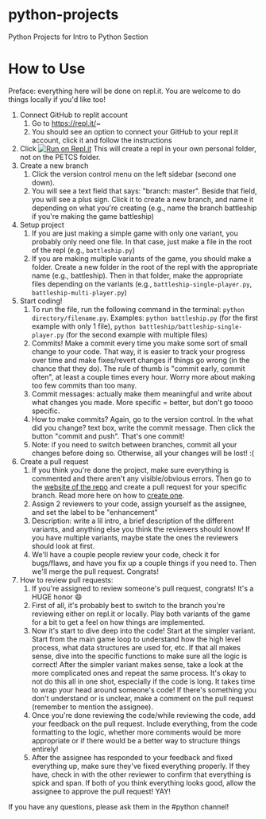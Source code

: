 # python-projects
Python Projects for Intro to Python Section

# How to Use
Preface: everything here will be done on repl.it. You are welcome to do things locally if you'd like too! 

1. Connect GitHub to replit account
	1. Go to https://repl.it/~
	2. You should see an option to connect your GitHub to your repl.it account, click it and follow the instructions
2. Click [![Run on Repl.it](https://repl.it/badge/github/petcsclub/python-projects)](https://repl.it/github/petcsclub/python-projects) This will create a repl in your own personal folder, not on the PETCS folder.
3. Create a new branch
	1. Click the version control menu on the left sidebar (second one down).
	2. You will see a text field that says: "branch: master". Beside that field, you will see a plus sign. Click it to create a new branch, and name it depending on what you're creating (e.g., name the branch battleship if you're making the game battleship)
4. Setup project
	1. If you are just making a simple game with only one variant, you probably only need one file. In that case, just make a file in the root of the repl (e.g., `battleship.py`)
	2. If you are making multiple variants of the game, you should make a folder. Create a new folder in the root of the repl with the appropriate name (e.g., battleship). Then in that folder, make the appropriate files depending on the variants (e.g., `battleship-single-player.py`, `battleship-multi-player.py`)
5. Start coding!
	1. To run the file, run the following command in the terminal: `python directory/filename.py`. Examples: `python battleship.py` (for the first example with only 1 file), `python battleship/battleship-single-player.py` (for the second example with multiple files)
	2. Commits! Make a commit every time you make some sort of small change to your code. That way, it is easier to track your progress over time and make fixes/revert changes if things go wrong (in the chance that they do). The rule of thumb is "commit early, commit often", at least a couple times every hour.  Worry more about making too few commits than too many.
	3. Commit messages: actually make them meaningful and write about what changes you made. More specific = better, but don't go toooo specific.
	4. How to make commits? Again, go to the version control. In the what did you change? text box, write the commit message. Then click the button "commit and push". That's one commit!
	5. Note: if you need to switch between branches, commit all your changes before doing so. Otherwise, all your changes will be lost! :( 
6. Create a pull request
	1. If you think you're done the project, make sure everything is commented and there aren't any visible/obvious errors. Then go to the [website of the repo](https://github.com/petcsclub/python-projects) and create a pull request for your specific branch. Read more here on how to [create one](https://guides.github.com/activities/hello-world/#pr). 
	2. Assign 2 reviewers to your code, assign yourself as the assignee, and set the label to be "enhancement"
	3. Description: write a lil intro, a brief description of the different variants, and anything else you think the reviewers should know! If you have multiple variants, maybe state the ones the reviewers should look at first. 
	4. We'll have a couple people review your code, check it for bugs/flaws, and have you fix up a couple things if you need to. Then we'll merge the pull request. Congrats!
7. How to review pull requests:
	1. If you're assigned to review someone's pull request, congrats! It's a HUGE honor 😄
	2. First of all, it's probably best to switch to the branch you're reviewing either on repl.it or locally. Play both variants of the game for a bit to get a feel on how things are implemented. 
	3. Now it's start to dive deep into the code! Start at the simpler variant. Start from the main game loop to understand how the high level process, what data structures are used for, etc. If that all makes sense, dive into the specific functions to make sure all the logic is correct! After the simpler variant makes sense, take a look at the more complicated ones and repeat the same process. It's okay to not do this all in one shot, especially if the code is long. It takes time to wrap your head around someone's code! If there's something you don't understand or is unclear, make a comment on the pull request (remember to mention the assignee).
	4. Once you're done reviewing the code/while reviewing the code, add your feedback on the pull request. Include everything, from the code formatting to the logic, whether more comments would be more appropriate or if there would be a better way to structure things entirely! 
	5. After the assignee has responded to your feedback and fixed everything up, make sure they've fixed everything properly. If they have, check in with the other reviewer to confirm that everything is spick and span. If both of you think everything looks good, allow the assignee to approve the pull request! YAY! 

If you have any questions, please ask them in the #python channel! 
